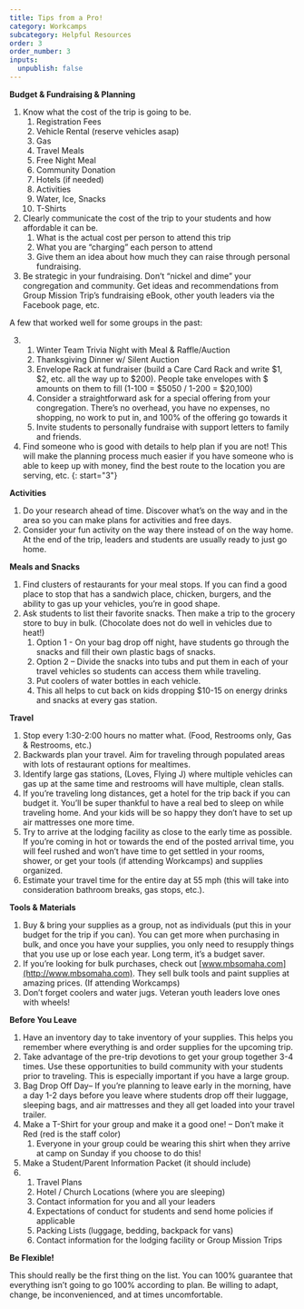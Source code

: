 ```yaml
---
title: Tips from a Pro!
category: Workcamps
subcategory: Helpful Resources
order: 3
order_number: 3
inputs:
  unpublish: false
---
```

**Budget & Fundraising & Planning**

1. Know what the cost of the trip is going to be.
   1. Registration Fees
   2. Vehicle Rental (reserve vehicles asap)
   3. Gas
   4. Travel Meals
   5. Free Night Meal
   6. Community Donation
   7. Hotels (if needed)
   8. Activities
   9. Water, Ice, Snacks
   10. T-Shirts
2. Clearly communicate the cost of the trip to your students and how affordable it can be.
   1. What is the actual cost per person to attend this trip
   2. What you are “charging” each person to attend
   3. Give them an idea about how much they can raise through personal fundraising.
3. Be strategic in your fundraising. Don’t “nickel and dime” your congregation and community. Get ideas and recommendations from Group Mission Trip’s fundraising eBook, other youth leaders via the Facebook page, etc.

A few that worked well for some groups in the past:

3. 1. Winter Team Trivia Night with Meal & Raffle/Auction
   2. Thanksgiving Dinner w/ Silent Auction
   3. Envelope Rack at fundraiser (build a Care Card Rack and write $1, $2, etc. all the way up to $200). People take envelopes with $ amounts on them to fill (1-100 = $5050 / 1-200 = $20,100)
   4. Consider a straightforward ask for a special offering from your congregation. There’s no overhead, you have no expenses, no shopping, no work to put in, and 100% of the offering go towards it
   5. Invite students to personally fundraise with support letters to family and friends.
4. Find someone who is good with details to help plan if you are not! This will make the planning process much easier if you have someone who is able to keep up with money, find the best route to the location you are serving, etc.
{: start="3"}

**Activities**

1. Do your research ahead of time. Discover what’s on the way and in the area so you can make plans for activities and free days.
2. Consider your fun activity on the way there instead of on the way home. At the end of the trip, leaders and students are usually ready to just go home.

**Meals and Snacks**

1. Find clusters of restaurants for your meal stops. If you can find a good place to stop that has a sandwich place, chicken, burgers, and the ability to gas up your vehicles, you’re in good shape.
2. Ask students to list their favorite snacks. Then make a trip to the grocery store to buy in bulk. (Chocolate does not do well in vehicles due to heat!)
   1. Option 1 - On your bag drop off night, have students go through the snacks and fill their own plastic bags of snacks.
   2. Option 2 – Divide the snacks into tubs and put them in each of your travel vehicles so students can access them while traveling.
   3. Put coolers of water bottles in each vehicle.
   4. This all helps to cut back on kids dropping $10-15 on energy drinks and snacks at every gas station.

**Travel**

1. Stop every 1:30-2:00 hours no matter what. (Food, Restrooms only, Gas & Restrooms, etc.)
2. Backwards plan your travel. Aim for traveling through populated areas with lots of restaurant options for mealtimes.
3. Identify large gas stations, (Loves, Flying J) where multiple vehicles can gas up at the same time and restrooms will have multiple, clean stalls.
4. If you’re traveling long distances, get a hotel for the trip back if you can budget it. You’ll be super thankful to have a real bed to sleep on while traveling home. And your kids will be so happy they don’t have to set up air mattresses one more time.
5. Try to arrive at the lodging facility as close to the early time as possible. If you’re coming in hot or towards the end of the posted arrival time, you will feel rushed and won’t have time to get settled in your rooms, shower, or get your tools (if attending Workcamps) and supplies organized.
6. Estimate your travel time for the entire day at 55 mph (this will take into consideration bathroom breaks, gas stops, etc.).

**Tools & Materials**

1. Buy & bring your supplies as a group, not as individuals (put this in your budget for the trip if you can). You can get more when purchasing in bulk, and once you have your supplies, you only need to resupply things that you use up or lose each year. Long term, it’s a budget saver.
2. If you’re looking for bulk purchases, check out [www.mbsomaha.com](http://www.mbsomaha.com). They sell bulk tools and paint supplies at amazing prices. (If attending Workcamps)
3. Don’t forget coolers and water jugs. Veteran youth leaders love ones with wheels!

**Before You Leave**

1. Have an inventory day to take inventory of your supplies. This helps you remember where everything is and order supplies for the upcoming trip.
2. Take advantage of the pre-trip devotions to get your group together 3-4 times. Use these opportunities to build community with your students prior to traveling. This is especially important if you have a large group.
3. Bag Drop Off Day– If you’re planning to leave early in the morning, have a day 1-2 days before you leave where students drop off their luggage, sleeping bags, and air mattresses and they all get loaded into your travel trailer.
4. Make a T-Shirt for your group and make it a good one! – Don’t make it Red (red is the staff color)
   1. Everyone in your group could be wearing this shirt when they arrive at camp on Sunday if you choose to do this!
5. Make a Student/Parent Information Packet (it should include)
6. 1. Travel Plans
   2. Hotel / Church Locations (where you are sleeping)
   3. Contact information for you and all your leaders
   4. Expectations of conduct for students and send home policies if applicable
   5. Packing Lists (luggage, bedding, backpack for vans)
   6. Contact information for the lodging facility or Group Mission Trips

**Be Flexible!**

This should really be the first thing on the list. You can 100% guarantee that everything isn’t going to go 100% according to plan. Be willing to adapt, change, be inconvenienced, and at times uncomfortable.